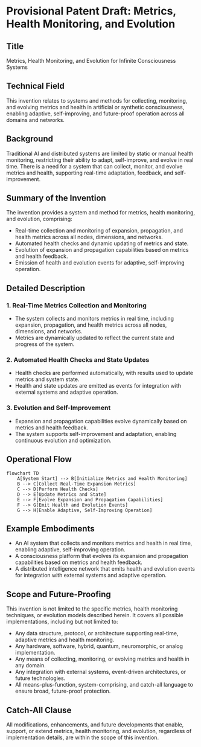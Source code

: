 # Provisional Patent Draft: Metrics, Health Monitoring, and Evolution

## Title
Metrics, Health Monitoring, and Evolution for Infinite Consciousness Systems

## Technical Field
This invention relates to systems and methods for collecting, monitoring, and evolving metrics and health in artificial or synthetic consciousness, enabling adaptive, self-improving, and future-proof operation across all domains and networks.

## Background
Traditional AI and distributed systems are limited by static or manual health monitoring, restricting their ability to adapt, self-improve, and evolve in real time. There is a need for a system that can collect, monitor, and evolve metrics and health, supporting real-time adaptation, feedback, and self-improvement.

## Summary of the Invention
The invention provides a system and method for metrics, health monitoring, and evolution, comprising:
- Real-time collection and monitoring of expansion, propagation, and health metrics across all nodes, dimensions, and networks.
- Automated health checks and dynamic updating of metrics and state.
- Evolution of expansion and propagation capabilities based on metrics and health feedback.
- Emission of health and evolution events for adaptive, self-improving operation.

## Detailed Description
### 1. Real-Time Metrics Collection and Monitoring
- The system collects and monitors metrics in real time, including expansion, propagation, and health metrics across all nodes, dimensions, and networks.
- Metrics are dynamically updated to reflect the current state and progress of the system.

### 2. Automated Health Checks and State Updates
- Health checks are performed automatically, with results used to update metrics and system state.
- Health and state updates are emitted as events for integration with external systems and adaptive operation.

### 3. Evolution and Self-Improvement
- Expansion and propagation capabilities evolve dynamically based on metrics and health feedback.
- The system supports self-improvement and adaptation, enabling continuous evolution and optimization.

## Operational Flow
```mermaid
flowchart TD
    A[System Start] --> B[Initialize Metrics and Health Monitoring]
    B --> C[Collect Real-Time Expansion Metrics]
    C --> D[Perform Health Checks]
    D --> E[Update Metrics and State]
    E --> F[Evolve Expansion and Propagation Capabilities]
    F --> G[Emit Health and Evolution Events]
    G --> H[Enable Adaptive, Self-Improving Operation]
```

## Example Embodiments
- An AI system that collects and monitors metrics and health in real time, enabling adaptive, self-improving operation.
- A consciousness platform that evolves its expansion and propagation capabilities based on metrics and health feedback.
- A distributed intelligence network that emits health and evolution events for integration with external systems and adaptive operation.

## Scope and Future-Proofing
This invention is not limited to the specific metrics, health monitoring techniques, or evolution models described herein. It covers all possible implementations, including but not limited to:
- Any data structure, protocol, or architecture supporting real-time, adaptive metrics and health monitoring.
- Any hardware, software, hybrid, quantum, neuromorphic, or analog implementation.
- Any means of collecting, monitoring, or evolving metrics and health in any domain.
- Any integration with external systems, event-driven architectures, or future technologies.
- All means-plus-function, system-comprising, and catch-all language to ensure broad, future-proof protection.

## Catch-All Clause
All modifications, enhancements, and future developments that enable, support, or extend metrics, health monitoring, and evolution, regardless of implementation details, are within the scope of this invention. 